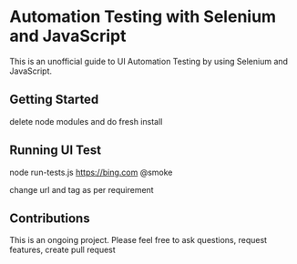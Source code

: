 # Automation Testing with Selenium and JavaScript

This is an unofficial guide to UI Automation Testing by using Selenium and JavaScript.

## Getting Started
delete node modules and do fresh install

## Running UI Test

node run-tests.js https://bing.com @smoke

change url and tag as per requirement 

## Contributions

This is an ongoing project. Please feel free to ask questions, request features, create pull request

